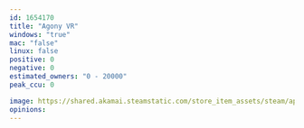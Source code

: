 ```yaml
---
id: 1654170
title: "Agony VR"
windows: "true"
mac: "false"
linux: false
positive: 0
negative: 0
estimated_owners: "0 - 20000"
peak_ccu: 0

image: https://shared.akamai.steamstatic.com/store_item_assets/steam/apps/1654170/header.jpg?t=1681546360
opinions:
---
```

